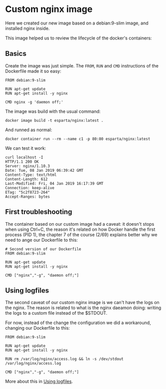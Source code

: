Custom nginx image
===

Here we created our new image based on a debian:9-slim image, and installed
nginx inside.

This image helped us to review the lifecycle of the docker's containers:

Basics
---

Create the image was just simple. The `FROM`, `RUN` and `CMD` instructions
of the Dockerfile made it so easy:

```
FROM debian:9-slim

RUN apt-get update
RUN apt-get install -y nginx

CMD nginx -g 'daemon off;'
```

The image was build with the usual command:

```
docker image build -t esparta/nginx:latest .
```

And runned as normal:

```
docker container run --rm --name c1 -p 80:80 esparta/nginx:latest
```

We can test it work:

```
curl localhost -I
HTTP/1.1 200 OK
Server: nginx/1.10.3
Date: Tue, 08 Jan 2019 06:39:42 GMT
Content-Type: text/html
Content-Length: 612
Last-Modified: Fri, 04 Jan 2019 16:17:39 GMT
Connection: keep-alive
ETag: "5c2f8723-264"
Accept-Ranges: bytes
```

First troubleshooting
---

The container based on our custom image had a caveat: it doesn't stops
when using Ctrl+C, the reason it's related on how Docker handle the first
process (PID 1), the chapter 7 of the course (2/69) explains better why
we need to ange our Dockerfile to this:

```
# Second version of our Dockerfile
FROM debian:9-slim

RUN apt-get update
RUN apt-get install -y nginx

CMD ["nginx","-g", "daemon off;"]
```

Using logfiles
---

The second caveat of our custom nginx image is we can't have the logs
on the nginx. The reason is related to what is the nginx daeamon doing:
writing the logs to a custom file instead of the $STDOUT.

For now, instead of the change the configuration we did a workaround, changing
our Dockerfile to this:

```
FROM debian:9-slim

RUN apt-get update
RUN apt-get install -y nginx

RUN rm /var/log/nginx/access.log && ln -s /dev/stdout /var/log/nginx/access.log

CMD ["nginx","-g", "daemon off;"]
```

More about this in [Using logfiles][using logfiles].

[using logfiles]: https://learndocker.online/courses/2/74
